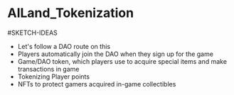 # AILand_Tokenization

#SKETCH-IDEAS
* Let's follow a DAO route on this
* Players automatically join the DAO when they sign up for the game
* Game/DAO token, which players use to acquire special items and make transactions in game
* Tokenizing Player points
* NFTs to protect gamers acquired in-game collectibles
